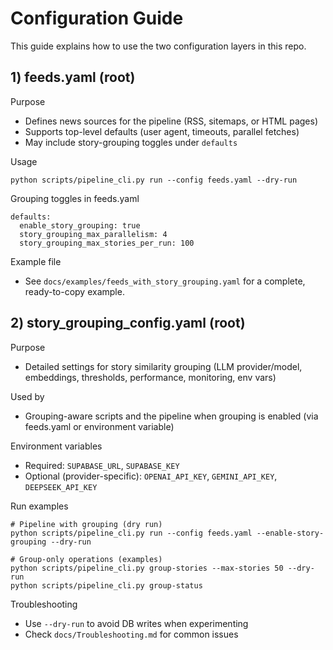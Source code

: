 # Configuration Guide

This guide explains how to use the two configuration layers in this repo.

## 1) feeds.yaml (root)

Purpose
- Defines news sources for the pipeline (RSS, sitemaps, or HTML pages)
- Supports top-level defaults (user agent, timeouts, parallel fetches)
- May include story-grouping toggles under `defaults`

Usage
```
python scripts/pipeline_cli.py run --config feeds.yaml --dry-run
```

Grouping toggles in feeds.yaml
```
defaults:
  enable_story_grouping: true
  story_grouping_max_parallelism: 4
  story_grouping_max_stories_per_run: 100
```

Example file
- See `docs/examples/feeds_with_story_grouping.yaml` for a complete, ready-to-copy example.

## 2) story_grouping_config.yaml (root)

Purpose
- Detailed settings for story similarity grouping (LLM provider/model, embeddings, thresholds, performance, monitoring, env vars)

Used by
- Grouping-aware scripts and the pipeline when grouping is enabled (via feeds.yaml or environment variable)

Environment variables
- Required: `SUPABASE_URL`, `SUPABASE_KEY`
- Optional (provider-specific): `OPENAI_API_KEY`, `GEMINI_API_KEY`, `DEEPSEEK_API_KEY`

Run examples
```
# Pipeline with grouping (dry run)
python scripts/pipeline_cli.py run --config feeds.yaml --enable-story-grouping --dry-run

# Group-only operations (examples)
python scripts/pipeline_cli.py group-stories --max-stories 50 --dry-run
python scripts/pipeline_cli.py group-status
```

Troubleshooting
- Use `--dry-run` to avoid DB writes when experimenting
- Check `docs/Troubleshooting.md` for common issues
